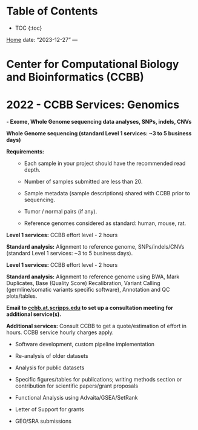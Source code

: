 # Table of Contents

-   TOC {:toc}

<!-- Content of your subpage goes here -->

<a href="path_to_your_home_page.html" class="home-button">Home</a> date:
“2023-12-27” —

# Center for Computational Biology and Bioinformatics (CCBB)

# 2022 - CCBB Services: Genomics

**- Exome, Whole Genome sequencing data analyses, SNPs, indels, CNVs**

**Whole Genome sequencing (standard Level 1 services: ~3 to 5 business
days)**

**Requirements:**
<ol>

-   Each sample in your project should have the recommended read depth.

-   Number of samples submitted are less than 20.

-   Sample metadata (sample descriptions) shared with CCBB prior to
    sequencing.

-   Tumor / normal pairs (if any).

-   Reference genomes considered as standard: human, mouse, rat.

</ol>

**Level 1 services:** CCBB effort level - 2 hours

**Standard analysis:** Alignment to reference genome, SNPs/indels/CNVs
(standard Level 1 services: ~3 to 5 business days).

**Level 1 services:** CCBB effort level - 2 hours

**Standard analysis:** Alignment to reference genome using BWA, Mark
Duplicates, Base (Quality Score) Recalibration, Variant Calling
(germline/somatic variants specific software), Annotation and QC
plots/tables.

**Email to <a href="mailto:ccbb.at.scripps.edu">ccbb.at.scripps.edu</a>
to set up a consultation meeting for additional service(s).**

**Additional services:** Consult CCBB to get a quote/estimation of
effort in hours. CCBB service hourly charges apply.

-   Software development, custom pipeline implementation

-   Re-analysis of older datasets

-   Analysis for public datasets

-   Specific figures/tables for publications; writing methods section or
    contribution for scientific papers/grant proposals

-   Functional Analysis using Advaita/GSEA/SetRank

-   Letter of Support for grants

-   GEO/SRA submissions
